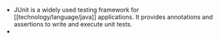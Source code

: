 - JUnit is a widely used testing framework for [[technology/language/java]] applications. It provides annotations and assertions to write and execute unit tests.
-